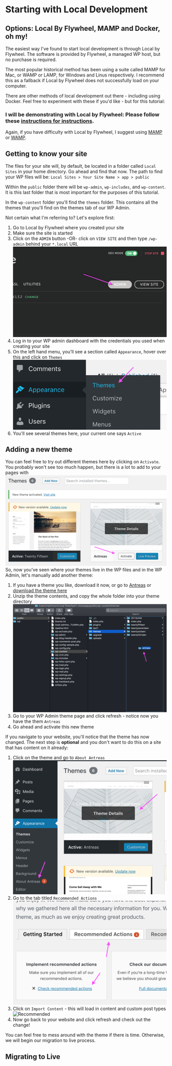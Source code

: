 # Starting with Local Development

## Options: Local By Flywheel, MAMP and Docker, oh my!

The easiest way I've found to start local development is through Local by Flywheel. The software is provided by Flywheel, a managed WP host, but no purchase is required.

The most popular historical method has been using a suite called MAMP for Mac, or WAMP or LAMP, for Windows and Linus respectively. I recommend this as a fallback if Local by Flywheel does not successfully load on your computer.

There are other methods of local development out there - including using Docker. Feel free to experiment with these if you'd like - but for this tutorial:

### I will be demonstrating with Local by Flywheel: Please follow these [instructions for instructions](https://getflywheel.com/layout/local-wordpress-development-environment-how-to/).

Again, if you have difficulty with Local by Flywheel, I suggest using [MAMP](https://skillcrush.com/2015/04/14/install-wordpress-mac/) or [WAMP](https://www.wpbeginner.com/wp-tutorials/how-to-install-wordpress-on-your-windows-computer-using-wamp/).

## Getting to know your site

The files for your site will, by default, be located in a folder called `Local Sites` in your home directory. Go ahead and find that now. The path to find your WP files will be: `Local Sites > Your Site Name > app > public`

Within the `public` folder there will be `wp-admin`, `wp-includes`, and `wp-content`. It is this last folder that is most important for the purposes of this tutorial.

In the `wp-content` folder you'll find the `themes` folder. This contains all the themes that you'll find on the themes tab of our WP Admin.

Not certain what I'm referring to? Let's explore first:
1. Go to Local by Flywheel where you created your site
2. Make sure the site is started
3. Click on the `ADMIN` button -OR- click on `VIEW SITE` and then type `/wp-admin` behind your `*.local` URL
![Click Admin](/images/1-click-admin.png "Click Admin")
4. Log in to your WP admin dashboard with the credentials you used when creating your site
5. On the left hand menu, you'll see a section called `Appearance`, hover over this and click on `Themes`
![Go to Themes](/images/2-themes.png "Go to Themes")
6. You'll see several themes here, your current one says `Active`

## Adding a new theme

You can feel free to try out different themes here by clicking on `Activate`. You probably won't see too much happen, but there is a lot to add to your pages with
![Activate](/images/3-activate.png "Activate")
So, now you've seen where your themes live in the WP files and in the WP Admin, let's manually add another theme:
1. If you have a theme you like, download it now, or go to [Antreas](https://www.demos.machothemes.com/antreas/) or [download the theme here](/antreas-lite.zip)
2. Unzip the theme contents, and copy the whole folder into your theme directory
![Copy Theme](/images/4-copy-theme.png "Copy Theme")
3. Go to your WP Admin theme page and click refresh - notice now you have the them `Antreas`
4. Go ahead and activate this new theme

If you navigate to your website, you'll notice that the theme has now changed. The next step is **optional** and you don't want to do this on a site that has content on it already:
1. Click on the theme and go to `About Antreas`
![Antreas](/images/5-antreas.png "Antreas")
2. Go to the tab titled `Recommended Actions`
![About Antreas](/images/6-about-antreas.png "About Antreas")
3. Click on `Import Content` - this will load in content and custom post types
![Recommended](/images/7-recommened.png "Recommended")
4. Now go back to your website and click refresh and check out the change!

You can feel free to mess around with the theme if there is time. Otherwise, we will begin our migration to live process.

## Migrating to Live


